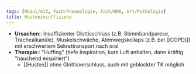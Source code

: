 ```yaml
---
tags: [Modul/m13, Fach/Pneumologie, Fach/HNO, Art/Pathologie]
title: Husteninsuffizienz
---
```

- **Ursachen**:: Insuffizienter Glottisschluss (z.B. Stimmbandparese, Trachealkanüle), Muskelschwäche, Atemwegskollaps (z.B. bei [[COPD]]) mit erschwertem Sekrettransport nach oral
- **Therapie**:: "Huffing" (tiefe Inspiration, kurz Luft anhalten, dann kräftig "hauchend exspiriert")
	- [[Husten]] ohne Glottisverschluss, auch mit geblockter TK möglich

